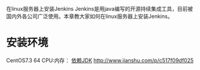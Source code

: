 在linux服务器上安装Jenkins
Jenkins是用java编写的开源持续集成工具，目前被国内外各公司广泛使用。本章教大家如何在linux服务器上安装Jenkins。
# 安装环境
CentOS7.3 64
CPU:内存：
[依赖JDK](http://www.jianshu.com/p/10949f44ce9c)
http://www.jianshu.com/p/c517f09df025
